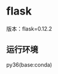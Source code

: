 <!--
 * @Description: 
 * @Author: HCQ
 * @Company(School): UCAS
 * @Date: 2020-07-15 23:39:33
 * @LastEditors: HCQ
 * @LastEditTime: 2020-07-16 11:47:36
--> 
# flask
版本：flask=0.12.2

## 运行环境
py36(base:conda)

## 
